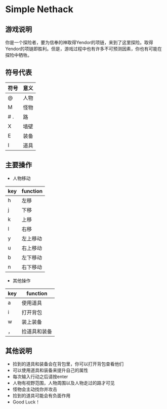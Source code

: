 # Simple Nethack

## 游戏说明
你是一个探险者，要为信奉的神取得Yendor的项链，来到了这里探险。取得Yendor的项链即胜利。但是，游戏过程中也有许多不可预测因素，你也有可能在探险中牺牲。

## 符号代表

|符号|意义|
|-|-|
|@|人物|
|M|怪物|
|# .|路|
|X|墙壁|
|E|装备|
|I|道具|

## 主要操作
- 人物移动

|key|function|
|--|--|
|h|左移|
|j|下移|
|k|上移|
|l|右移|
|y|左上移动|
|u|右上移动|
|b|左下移动|
|n|右下移动|

- 其他操作

| key  | function     |
| ---- | ------------ |
| a    | 使用道具     |
| i    | 打开背包     |
| w    | 装上装备     |
| ，   | 捡道具和装备 |


## 其他说明

- 捡到的道具和装备会在背包里，你可以打开背包查看他们
- 可以使用道具和装备来提升自己的属性
- 每次输入行动之后请按enter
- 人物有视野范围，人物周围以及人物走过的路才可见
- 怪物会主动找你并攻击
- 捡到的道具可能会有负面作用
- Good Luck！
